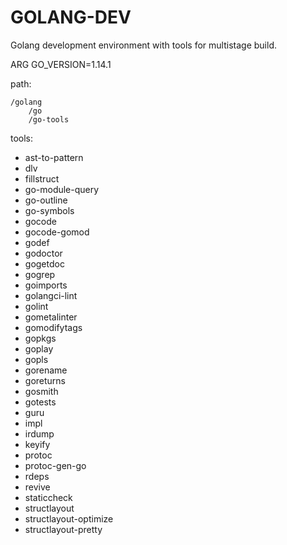 GOLANG-DEV
==

Golang development environment with tools for multistage build.

ARG GO_VERSION=1.14.1

path:

```
/golang
    /go
    /go-tools
```

tools:
- ast-to-pattern
- dlv
- fillstruct
- go-module-query
- go-outline
- go-symbols
- gocode
- gocode-gomod
- godef
- godoctor
- gogetdoc
- gogrep
- goimports
- golangci-lint
- golint
- gometalinter
- gomodifytags
- gopkgs
- goplay
- gopls
- gorename
- goreturns
- gosmith
- gotests
- guru
- impl
- irdump
- keyify
- protoc
- protoc-gen-go
- rdeps
- revive
- staticcheck
- structlayout
- structlayout-optimize
- structlayout-pretty



